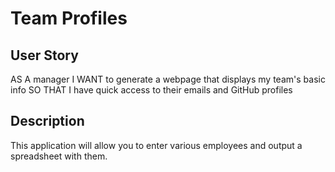 # Team Profiles

## User Story

AS A manager
I WANT to generate a webpage that displays my team's basic info
SO THAT I have quick access to their emails and GitHub profiles

## Description

This application will allow you to enter various employees and output a spreadsheet with them.

